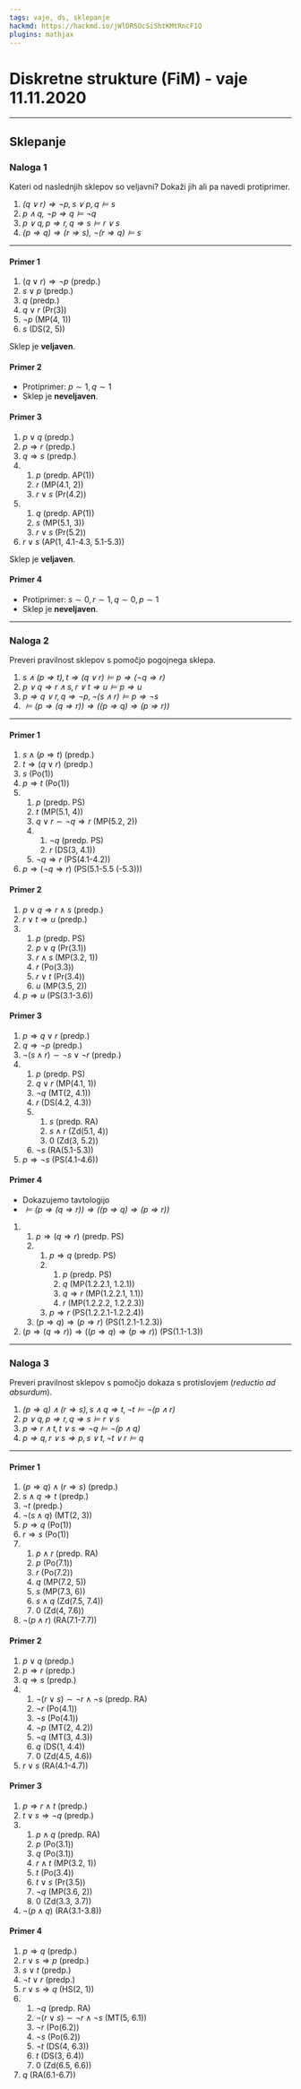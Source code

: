 ```yaml
---
tags: vaje, ds, sklepanje
hackmd: https://hackmd.io/jWlDRSOcSiShtKMtRncF1Q
plugins: mathjax
---
```

# Diskretne strukture (FiM) - vaje 11.11.2020

---

## Sklepanje

### Naloga 1

Kateri od naslednjih sklepov so veljavni? Dokaži jih ali pa navedi protiprimer.

1. <i>$(q \vee r) \Rightarrow \lnot p, s \vee p, q \models s$</i>
2. <i>$p \land q,~\lnot p \Rightarrow q \models \lnot q$</i>
3. <i>$p \lor q, p \Rightarrow r, q \Rightarrow s \models r \lor s$</i>
4. <i>$(p \Rightarrow q) \Rightarrow (r \Rightarrow s),~\lnot(r \Rightarrow q) \models s$</i>

----

#### Primer 1

1. $(q \vee r) \Rightarrow \lnot p$ (predp.)
2. $s \lor p$ (predp.)
3. $q$ (predp.)
4. $q \lor r$ (Pr(3))
5. $\lnot p$ (MP(4, 1))
6. $s$ (DS(2, 5))

Sklep je **veljaven**.

#### Primer 2

* Protiprimer: $p \sim 1, q \sim 1$
* Sklep je **neveljaven**.

#### Primer 3

1. $p \lor q$ (predp.)
2. $p \Rightarrow r$ (predp.)
3. $q \Rightarrow s$ (predp.)
4. 1. $p$ (predp. AP(1))
   2. $r$ (MP(4.1, 2))
   3. $r \lor s$ (Pr(4.2))
5. 1. $q$ (predp. AP(1))
   2. $s$ (MP(5.1, 3))
   3. $r \lor s$ (Pr(5.2))
6. $r \lor s$ (AP(1, 4.1-4.3, 5.1-5.3))

Sklep je **veljaven**.

#### Primer 4

* Protiprimer: $s \sim 0, r \sim 1, q \sim 0, p \sim 1$
* Sklep je **neveljaven**.

---

### Naloga 2

Preveri pravilnost sklepov s pomočjo pogojnega sklepa.

1. <i>$s \land (p \Rightarrow t), t \Rightarrow (q \lor r) \models p \Rightarrow (\lnot q \Rightarrow r)$</i>
2. <i>$p \lor q \Rightarrow r \land s, r \lor t \Rightarrow u \models p \Rightarrow u$</i>
3. <i>$p \Rightarrow q \lor r, q \Rightarrow \lnot p, \lnot (s \land r) \models p \Rightarrow \lnot s$</i>
4. <i>$\models (p \Rightarrow (q \Rightarrow r)) \Rightarrow ((p \Rightarrow q) \Rightarrow (p \Rightarrow r))$</i>

----

#### Primer 1

1. $s \land (p \Rightarrow t)$ (predp.)
2. $t \Rightarrow (q \lor r)$ (predp.)
3. $s$ (Po(1))
4. $p \Rightarrow t$ (Po(1))
5. 1. $p$ (predp. PS)
   2. $t$ (MP(5.1, 4))
   3. $q \lor r \sim \lnot q \Rightarrow r$ (MP(5.2, 2))
   4. 1. $\lnot q$ (predp. PS)
      2. $r$ (DS(3, 4.1))
   5. $\lnot q \Rightarrow r$ (PS(4.1-4.2))
6. $p \Rightarrow (\lnot q \Rightarrow r)$ (PS(5.1-5.5 (-5.3)))

#### Primer 2

1. $p \lor q \Rightarrow r \land s$ (predp.)
2. $r \lor t \Rightarrow u$ (predp.)
3. 1. $p$ (predp. PS)
   2. $p \lor q$ (Pr(3.1))
   3. $r \land s$ (MP(3.2, 1))
   4. $r$ (Po(3.3))
   5. $r \lor t$ (Pr(3.4))
   6. $u$ (MP(3.5, 2))
4. $p \Rightarrow u$ (PS(3.1-3.6))

#### Primer 3

1. $p \Rightarrow q \lor r$ (predp.)
2. $q \Rightarrow \lnot p$ (predp.)
3. $\lnot (s \land r) \sim \lnot s \lor \lnot r$ (predp.)
4. 1. $p$ (predp. PS)
   2. $q \lor r$ (MP(4.1, 1))
   3. $\lnot q$ (MT(2, 4.1))
   4. $r$ (DS(4.2, 4.3))
   5. 1. $s$ (predp. RA)
      2. $s \land r$ (Zd(5.1, 4))
      3. $0$ (Zd(3, 5.2))
   6. $\lnot s$ (RA(5.1-5.3))
5. $p \Rightarrow \lnot s$ (PS(4.1-4.6))

#### Primer 4

* Dokazujemo tavtologijo
* <i>$\models (p \Rightarrow (q \Rightarrow r)) \Rightarrow ((p \Rightarrow q) \Rightarrow (p \Rightarrow r))$</i>

1. 1. $p \Rightarrow (q \Rightarrow r)$ (predp. PS)
   2. 1. $p \Rightarrow q$ (predp. PS)
      2. 1. $p$ (predp. PS)
         2. $q$ (MP(1.2.2.1, 1.2.1))
         3. $q \Rightarrow r$ (MP(1.2.2.1, 1.1))
         4. $r$ (MP(1.2.2.2, 1.2.2.3))
      3. $p \Rightarrow r$ (PS(1.2.2.1-1.2.2.4))
   3. $(p \Rightarrow q) \Rightarrow (p \Rightarrow r)$ (PS(1.2.1-1.2.3))
2. $(p \Rightarrow (q \Rightarrow r)) \Rightarrow ((p \Rightarrow q) \Rightarrow (p \Rightarrow r))$ (PS(1.1-1.3))

---

### Naloga 3

Preveri pravilnost sklepov s pomočjo dokaza s protislovjem (*reductio ad absurdum*).

1. <i>$(p \Rightarrow q) \land (r \Rightarrow s), s \land q \Rightarrow t, \lnot t \models \lnot (p \land r)$</i>
2. <i>$p \lor q, p \Rightarrow r, q \Rightarrow s \models r \lor s$</i>
3. <i>$p \Rightarrow r \land t, t \lor s \Rightarrow \lnot q \models \lnot (p \land q)$</i>
4. <i>$p \Rightarrow  q, r \lor s \Rightarrow p, s \lor t, \lnot t \lor r \models q$</i>

----

#### Primer 1

1. $(p \Rightarrow q) \land (r \Rightarrow s)$ (predp.)
2. $s \land q \Rightarrow t$ (predp.)
3. $\lnot t$ (predp.)
4. $\lnot (s \land q)$ (MT(2, 3))
5. $p \Rightarrow q$ (Po(1))
6. $r \Rightarrow s$ (Po(1))
7. 1. $p \land r$ (predp. RA)
   2. $p$ (Po(7.1))
   3. $r$ (Po(7.2))
   4. $q$ (MP(7.2, 5))
   5. $s$ (MP(7.3, 6))
   6. $s \land q$ (Zd(7.5, 7.4))
   7. $0$ (Zd(4, 7.6))
8. $\lnot (p \land r)$ (RA(7.1-7.7))

#### Primer 2

1. $p \lor q$ (predp.)
2. $p \Rightarrow r$ (predp.)
3. $q \Rightarrow s$ (predp.)
4. 1. $\lnot (r \lor s) \sim \lnot r \land \lnot s$ (predp. RA)
   2. $\lnot r$ (Po(4.1))
   3. $\lnot s$ (Po(4.1))
   4. $\lnot p$ (MT(2, 4.2))
   5. $\lnot q$ (MT(3, 4.3))
   6. $q$ (DS(1, 4.4))
   7. $0$ (Zd(4.5, 4.6))
5. $r \lor s$ (RA(4.1-4.7))

#### Primer 3

1. $p \Rightarrow r \land t$ (predp.)
2. $t \lor s \Rightarrow \lnot q$ (predp.)
3. 1. $p \land q$ (predp. RA)
   2. $p$ (Po(3.1))
   3. $q$ (Po(3.1))
   4. $r \land t$ (MP(3.2, 1))
   5. $t$ (Po(3.4))
   6. $t \lor s$ (Pr(3.5))
   7. $\lnot q$ (MP(3.6, 2))
   8. $0$ (Zd(3.3, 3.7))
4. $\lnot (p \land q)$ (RA(3.1-3.8))

#### Primer 4

1. $p \Rightarrow  q$ (predp.)
2. $r \lor s \Rightarrow p$ (predp.)
3. $s \lor t$ (predp.)
4. $\lnot t \lor r$ (predp.)
5. $r \lor s \Rightarrow q$ (HS(2, 1))
6. 1. $\lnot q$ (predp. RA)
   2. $\lnot (r \lor s) \sim \lnot r \land \lnot s$ (MT(5, 6.1))
   3. $\lnot r$ (Po(6.2))
   4. $\lnot s$ (Po(6.2))
   5. $\lnot t$ (DS(4, 6.3))
   6. $t$ (DS(3, 6.4))
   7. $0$ (Zd(6.5, 6.6))
7. $q$ (RA(6.1-6.7))
